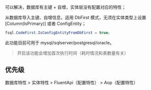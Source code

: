 可以解决，数据库有主键 + 自增，实体层没有配置对应的特性；

从数据库导入主键、自增信息，适用 DbFirst 模式，无须在实体类型上设置 [Column(IsPrimary)] 或者 ConfigEntity；

```csharp
fsql.CodeFirst.IsConfigEntityFromDbFirst = true;
```

此功能目前可用于 mysql/sqlserver/postgresql/oracle。

> 开启该功能会增加首次执行时间（耗时情况和表数量有关）

## 优先级

数据库特性 > 实体特性 > FluentApi（配置特性） > Aop（配置特性）

